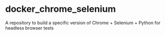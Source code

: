 # docker_chrome_selenium
A repository to build a specific version of Chrome + Selenium + Python for headless browser tests
